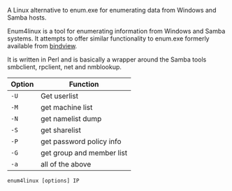 A Linux alternative to enum.exe for enumerating data from Windows and Samba hosts.

Enum4linux is a tool for enumerating information from Windows and Samba systems. It attempts to offer similar functionality to enum.exe formerly available from [bindview](http://www.bindview.com/).

It is written in Perl and is basically a wrapper around the Samba tools smbclient, rpclient, net and nmblookup.

| Option | Function                  |
| ------ | ------------------------- |
| `-U`   | Get userlist              |
| `-M`   | get machine list          |
| `-N`   | get namelist dump         |
| `-S`   | get sharelist             |
| `-P`   | get password policy info  |
| `-G`   | get group and member list |
| `-a`   | all of the above          |
```Shell
enum4linux [options] IP
```